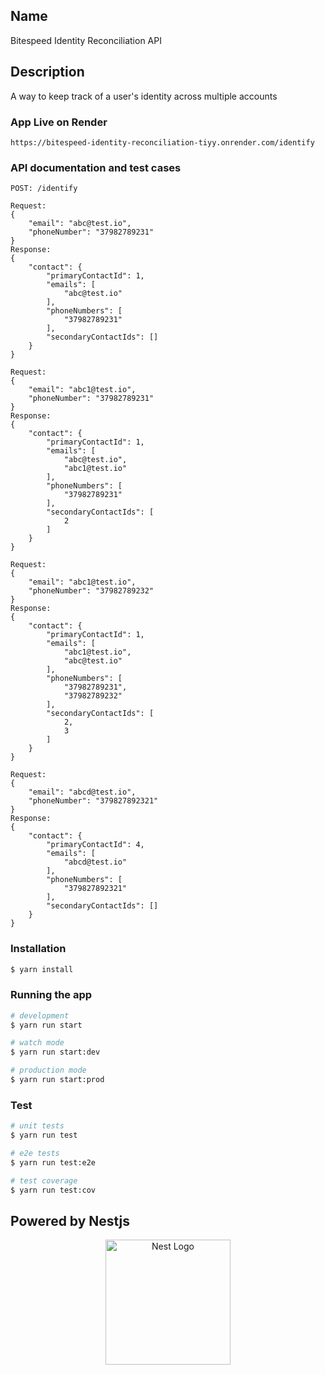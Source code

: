 ## Name
Bitespeed Identity Reconciliation API

## Description

A way to keep track of a user's identity across multiple accounts

### App Live on Render
```
https://bitespeed-identity-reconciliation-tiyy.onrender.com/identify
```

### API documentation and test cases

```
POST: /identify
```

```
Request:
{
    "email": "abc@test.io",
    "phoneNumber": "37982789231"
}
Response:
{
    "contact": {
        "primaryContactId": 1,
        "emails": [
            "abc@test.io"
        ],
        "phoneNumbers": [
            "37982789231"
        ],
        "secondaryContactIds": []
    }
}
```

```
Request:
{
    "email": "abc1@test.io",
    "phoneNumber": "37982789231"
}
Response:
{
    "contact": {
        "primaryContactId": 1,
        "emails": [
            "abc@test.io",
            "abc1@test.io"
        ],
        "phoneNumbers": [
            "37982789231"
        ],
        "secondaryContactIds": [
            2
        ]
    }
}
```

```
Request:
{
    "email": "abc1@test.io",
    "phoneNumber": "37982789232"
}
Response:
{
    "contact": {
        "primaryContactId": 1,
        "emails": [
            "abc1@test.io",
            "abc@test.io"
        ],
        "phoneNumbers": [
            "37982789231",
            "37982789232"
        ],
        "secondaryContactIds": [
            2,
            3
        ]
    }
}
```

```
Request:
{
    "email": "abcd@test.io",
    "phoneNumber": "379827892321"
}
Response:
{
    "contact": {
        "primaryContactId": 4,
        "emails": [
            "abcd@test.io"
        ],
        "phoneNumbers": [
            "379827892321"
        ],
        "secondaryContactIds": []
    }
}
```

### Installation

```bash
$ yarn install
```

### Running the app

```bash
# development
$ yarn run start

# watch mode
$ yarn run start:dev

# production mode
$ yarn run start:prod
```

### Test

```bash
# unit tests
$ yarn run test

# e2e tests
$ yarn run test:e2e

# test coverage
$ yarn run test:cov
```

## Powered by Nestjs
<p align="center">
  <a href="http://nestjs.com/" target="blank"><img src="https://nestjs.com/img/logo-small.svg" width="200" alt="Nest Logo" /></a>
</p>
